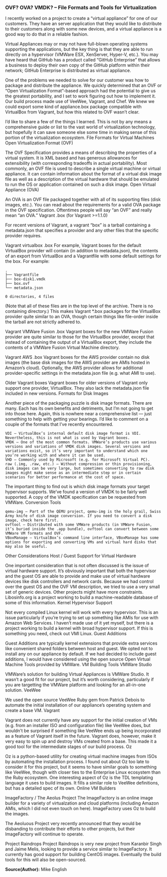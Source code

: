  ### OVF? OVA? VMDK? – File Formats and Tools for Virtualization

I recently worked on a project to create a “virtual appliance” for one of our customers. They have an server application that they would like to distribute to their customers along with some new devices, and a virtual appliance is a good way to do that in a reliable fashion.

Virtual Appliances may or may not have full-blown operating systems supporting the applications, but the key thing is that they are able to run directly on a hypervisor (VMWare ESX, XenServer, Hyper-V, etc.). You may have heard that GitHub has a product called “GitHub Enterprise” that allows a business to deploy their own copy of the GitHub platform within their network; GitHub Enterprise is distributed as virtual appliance.

One of the problems we needed to solve for our customer was how to package and distribute the appliance. We quickly determined that an OVF or “Open Virtualization Format”-based approach had the potential to give us the greatest portability, and I set to work figuring out how to implement it. Our build process made use of VeeWee, Vagrant, and Chef. We knew we could export some kind of appliance.box package compatible with VirtualBox from Vagrant, but how this related to OVF wasn’t clear.

I’d like to share a few of the things I learned. This is not by any means a comprehensive guide or list to the vast world of virtualization technology, but hopefully it can save someone else some time in making sense of this portion of the virtualization ecosystem.
File Formats for Virtual Machines
Open Virtualization Format (OVF)

The OVF Specification provides a means of describing the properties of a virtual system. It is XML based and has generous allowances for extensibility (with corresponding tradeoffs in actual portability). Most commonly, an OVF file is used to describe a single virtual machine or virtual appliance. It can contain information about the format of a virtual disk image file as well as a description of the virtual hardware that should be emulated to run the OS or application contained on such a disk image.
Open Virtual Appliance (OVA)

An OVA is an OVF file packaged together with all of its supporting files (disk images, etc.). You can read about the requirements for a valid OVA package in the OVF specification. Oftentimes people will say “an OVF” and really mean “an OVA.”
Vagrant .box (for Vagrant >=1.1.0)

For recent versions of Vagrant, a vagrant “box” is a tarball containing a metadata.json that specifies a provider and any other files that the specific provider requires.

Vagrant virtualbox .box For example, Vagrant boxes for the default VirtualBox provider will contain (in addition to metadata.json), the contents of an export from VirtualBox and a Vagrantfile with some default settings for the box. For example:

    .
    ├── Vagrantfile
    ├── box-disk1.vmdk
    ├── box.ovf
    └── metadata.json
 
    0 directories, 4 files

(Note that all of these files are in the top level of the archive. There is no containing directory.) This makes Vagrant *.box packages for the VirtualBox provider quite similar to an OVA, though certain things like file-order inside the tarball are not strictly adhered to.

Vagrant VMWare Fusion .box Vagrant boxes for the new VMWare Fusion provider are quite similar to those for the VirtualBox provider, except that instead of containing the output of a VirtualBox export, they include the contents of a VMWare Fusion Virtual Machine directory.

Vagrant AWS .box Vagrant boxes for the AWS provider contain no disk images (the base disk images for the AWS provider are AMIs hosted in Amazon’s cloud). Optionally, the AWS provider allows for additional provider-specific settings in the metadata.json file (e.g. what AMI to use).

Older Vagrant boxes Vagrant boxes for older versions of Vagrant only support one provider, VirtualBox. They also lack the metadata.json file included in new versions.
Formats for Disk Images

Another piece of the packaging puzzle is disk image formats. There are many. Each has its own benefits and detriments, but I’m not going to get into those here. Again, this is nowhere near a comprehensive list — just something to help with getting your bearings. I’d like to comment on a couple of the formats that I’ve recently encountered.

    VDI – VirtualBox’s internal default disk image format is VDI. Nevertheless, this is not what is used by Vagrant boxes.
    VMDK – One of the most common formats. VMWare’s products use various versions and variations of VMDK disk images. Several versions and variations exist, so it’s very important to understand which one you’re working with and where it can be used.
    VHD – Commonly used by Microsoft (e.g. for Microsoft Virtual PC).
    raw (.img, .raw, etc.) – Without compression or thin provisioning, disk images can be very large, but sometimes converting to raw disk images might make sense as an intermediate step or in certain scenarios for better performance at the cost of space.

The important thing to find out is which disk image formats your target hypervisor supports. We’ve found a version of VMDK to be fairly well supported. A copy of the VMDK specification can be requested from VMWare.
Conversion Tools

    qemu-img – Part of the QEMU project, qemu-img is the holy grail, Swiss Army knife of disk image conversion. If you need to convert a disk image, check here first.
    ovftool – Distributed with some VMWare products (in VMWare Fusion, it’s buried inside the .app bundle), ovftool can convert between some VMWare VM formats and OVF.
    VBoxManage – VirtualBox’s command line interface, VBoxManage has some options for exporting and converting VMs and virtual hard disks that may also be useful.

Other Considerations
Host / Guest Support for Virtual Hardware

One important consideration that is not often discussed is the issue of virtual hardware support. It’s obviously important that both the hypervisor and the guest OS are able to provide and make use of virtual hardware devices like disk controllers and network cards. Because we had control over the guest OS and the OVF VM description, we tried to use a very small set of generic devices. Other projects might have more constraints. Libosinfo.org is a project working to build a machine-readable database of some of this information.
Kernel Hypervisor Support

Not every compiled Linux kernel will work with every hypervisor. This is an issue particularly if you’re trying to set up something like AMIs for use with Amazon Web Services. I haven’t made use of it yet myself, but there is a project working to build a kernel with broad hypervisor support. If this is something you need, check out VMI Linux.
Guest Additions

Guest Additions are typically kernel extensions that provide extra services like convenient shared folders between host and guest. We opted not to install any on our appliance by default. If we had decided to include guest additions, I would have considered using the open source Open Virtual Machine Tools provided by VMWare.
VM Building Tools
VMWare Studio

VMWare’s solution for building Virtual Appliances is VMWare Studio. It wasn’t a good fit for our project, but it’s worth considering, particularly if you are targetting the VMWare platform and looking for an all-in-one solution.
VeeWee

We used the open source VeeWee Ruby gem from Patrick Debois to automate the initial installation of our appliance’s operating system and create a base VM.
Vagrant

Vagrant does not currently have any support for the initial creation of VMs (e.g. from an installer ISO and configuration file) like VeeWee does, but wouldn’t be surprised if something like VeeWee ends up being incorporated as a feature of Vagrant itself in the future. Vagrant does, however, make it very easy to spin up and destroy VMs created from a base. This made it a good tool for the intermediate stages of our build process.
Oz

Oz is a python-based utility for creating virtual machine images from ISOs by automating the installation process. I found out about Oz too late to consider it for this project, but it seems to have similar goals to something like VeeWee, though with closer ties to the Enterprise Linux ecosystem than the Ruby ecosystem. One interesting aspect of Oz is the TDL templating language it uses to build images. It fills a similar role to VeeWee definitions, but has a detailed spec of its own.
Online VM Builders

ImageFactory / The Aeolus Project The ImageFactory is an online image builder for a variety of virtualzation and cloud platforms (including Amazon AMIs, which I did not even touch on here). ImageFactory uses Oz to build the images.

The Aeoluous Project very recently announced that they would be disbanding to contribute their efforts to other projects, but their ImageFactory will continue to operate.

Project Raindrops Project Raindrops is very new project from Karanbir Singh and Jaime Melis, looking to provide a service similar to ImageFactory. It currently has good support for building CentOS images. Eventually the build tools for this will also be open-sourced.


**Source(Author):** Mike English